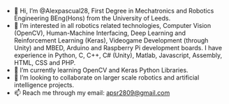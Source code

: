 - 👋 Hi, I’m @Alexpascual28, First Degree in Mechatronics and Robotics Engineering BEng(Hons) from the University of Leeds.
- 👀 I’m interested in all robotics related technologies, Computer Vision (OpenCV), Human-Machine Interfacing, Deep Learning and Reinforcement Learning (Keras), Videogame Development (through Unity) and MBED, Arduino and Raspberry Pi development boards.
  I have experience in Python, C, C++, C# (Unity), Matlab, Javascript, Assembly, HTML, CSS and PHP.
- 🌱 I’m currently learning OpenCV and Keras Python Libraries.
- 💞️ I’m looking to collaborate on larger scale robotics and artificial intelligence projects.
- 📫 Reach me through my email: apsr2809@gmail.com

<!---
Alexpascual28/Alexpascual28 is a ✨ special ✨ repository because its `README.md` (this file) appears on your GitHub profile.
You can click the Preview link to take a look at your changes.
--->
